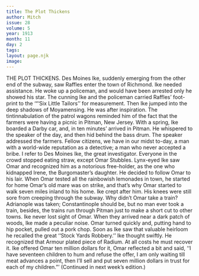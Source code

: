 ```yaml
---
title: The Plot Thickens
author: Mitch
issue: 28
volume: 5
year: 1913
month: 11
day: 2
tags:
layout: page.njk
image:
---
```

THE PLOT THICKENS.    Des Moines Ike, suddenly emerging from the other end of the subway, saw Raffles enter the town of Richmond. Ike needed assistance. He woke up a policeman, and would have been arrested only he showed his star. The cunning Ike and the policeman carried Raffles’ foot-print to the ‘“‘Six Little Tailors’’ for measurement. Then Ike jumped into the deep shadows of Moyamensing. He was after inspiration. The tintinnabulation of the patrol wagons reminded him of the fact that the farmers were having a picnic in Pitman, New Jersey. With a spring, Ike boarded a Darby car, and, in ten minutes’ arrived in Pitman. He whispered to the speaker of the day, and then hid behind the bass drum. The speaker addressed the farmers. Fellow citizens, we have in our midst to-day, a man with a world-wide reputation as a detective; a man who never accepted a bribe. I refer to Des Moines Ike, the great investigator. Everyone in the crowd stopped eating straw, except Omar Stubbles. Lynx-eyed Ike saw Omar and recognized him as a notorious free-holder, as the one who kidnapped Irene, the Burgomaster’s daughter. He decided to follow Omar to his lair. When Omar tested all the rainbowish lemonades in town, he started for home Omar’s old mare was on strike, and that’s why Omar started to walk seven miles inland to his home. Ike crept after him. His knees were still sore from creeping through the subway. Why didn’t Omar take a train? Adrianople was taken; Constantinople should be, but no man ever took a train, besides, the trains run through Pitman just to make a short cut to other towns. Ike never lost sight of Omar. When they arrived near a dark patch of woods, Ike made a peculiar noise. Omar turned quickly and, putting hand to hip pocket, pulled out a pork chop. Soon as Ike saw that valuable heirloom he recalled the great ‘‘Stock Yards Robbery.’’ Ike thought swiftly. He recognized that Armour plated piece of Radium. At all costs he must recover it. Ike offered Omar ten million dollars for it, Omar reflected a bit and said, ‘‘I have seventeen children to hum and refuse the offer, I am only waiting till meat advances a point, then I’ll sell and put seven million dollars in trust for each of my children.”’ (Continued in next week’s edition.) 




